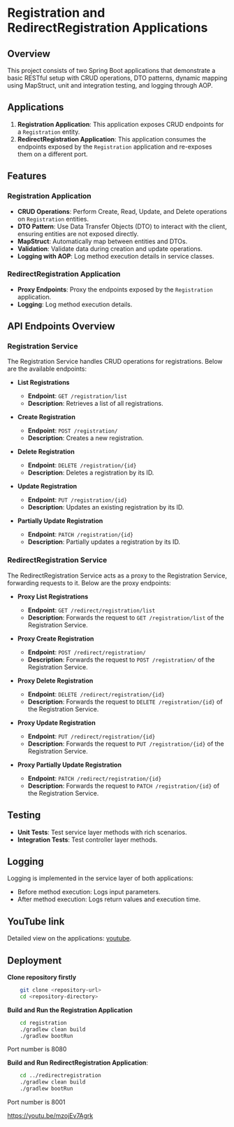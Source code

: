 # Registration and RedirectRegistration Applications

## Overview

This project consists of two Spring Boot applications that demonstrate a basic RESTful setup with CRUD operations, DTO patterns, dynamic mapping using MapStruct, unit and integration testing, and logging through AOP.

## Applications

1. **Registration Application**: This application exposes CRUD endpoints for a `Registration` entity.
2. **RedirectRegistration Application**: This application consumes the endpoints exposed by the `Registration` application and re-exposes them on a different port.

## Features

### Registration Application

- **CRUD Operations**: Perform Create, Read, Update, and Delete operations on `Registration` entities.
- **DTO Pattern**: Use Data Transfer Objects (DTO) to interact with the client, ensuring entities are not exposed directly.
- **MapStruct**: Automatically map between entities and DTOs.
- **Validation**: Validate data during creation and update operations.
- **Logging with AOP**: Log method execution details in service classes.

### RedirectRegistration Application

- **Proxy Endpoints**: Proxy the endpoints exposed by the `Registration` application.
- **Logging**: Log method execution details.

## API Endpoints Overview

### Registration Service

The Registration Service handles CRUD operations for registrations. Below are the available endpoints:

- **List Registrations**
  - **Endpoint**: `GET /registration/list`
  - **Description**: Retrieves a list of all registrations.

- **Create Registration**
  - **Endpoint**: `POST /registration/`
  - **Description**: Creates a new registration.

- **Delete Registration**
  - **Endpoint**: `DELETE /registration/{id}`
  - **Description**: Deletes a registration by its ID.

- **Update Registration**
  - **Endpoint**: `PUT /registration/{id}`
  - **Description**: Updates an existing registration by its ID.

- **Partially Update Registration**
  - **Endpoint**: `PATCH /registration/{id}`
  - **Description**: Partially updates a registration by its ID.

### RedirectRegistration Service

The RedirectRegistration Service acts as a proxy to the Registration Service, forwarding requests to it. Below are the proxy endpoints:

- **Proxy List Registrations**
  - **Endpoint**: `GET /redirect/registration/list`
  - **Description**: Forwards the request to `GET /registration/list` of the Registration Service.

- **Proxy Create Registration**
  - **Endpoint**: `POST /redirect/registration/`
  - **Description**: Forwards the request to `POST /registration/` of the Registration Service.

- **Proxy Delete Registration**
  - **Endpoint**: `DELETE /redirect/registration/{id}`
  - **Description**: Forwards the request to `DELETE /registration/{id}` of the Registration Service.

- **Proxy Update Registration**
  - **Endpoint**: `PUT /redirect/registration/{id}`
  - **Description**: Forwards the request to `PUT /registration/{id}` of the Registration Service.

- **Proxy Partially Update Registration**
  - **Endpoint**: `PATCH /redirect/registration/{id}`
  - **Description**: Forwards the request to `PATCH /registration/{id}` of the Registration Service.


## Testing

- **Unit Tests**: Test service layer methods with rich scenarios.
- **Integration Tests**: Test controller layer methods.

## Logging

Logging is implemented in the service layer of both applications:
- Before method execution: Logs input parameters.
- After method execution: Logs return values and execution time.

## YouTube link

Detailed view on the applications: [youtube](https://your_link).


## Deployment

**Clone repository firstly**

```bash
    git clone <repository-url>
    cd <repository-directory>
```

**Build and Run the Registration Application**

```bash
    cd registration
    ./gradlew clean build
    ./gradlew bootRun
```

Port number is 8080

**Build and Run RedirectRegistration Application**:
```bash
    cd ../redirectregistration
    ./gradlew clean build
    ./gradlew bootRun
```
Port number is 8001



https://youtu.be/mzojEv7Agrk